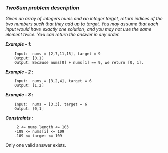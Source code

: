 ### _TwoSum problem description_

_Given an array of integers nums and an integer target, return indices of the two numbers such that they add up to target.
You may assume that each input would have exactly one solution, and you may not use the same element twice.
You can return the answer in any order._



**_Example - 1_:**

        Input:  nums = [2,7,11,15], target = 9
        Output: [0,1]
        Output: Because nums[0] + nums[1] == 9, we return [0, 1].

**_Example - 2 :_**

        Input:  nums = [3,2,4], target = 6
        Output: [1,2]

**_Example - 3 :_**

        Input:  nums = [3,3], target = 6
        Output: [0,1]



**_Constraints :_**

         2 <= nums.length <= 103
        -109 <= nums[i] <= 109
        -109 <= target <= 109
            
            
Only one valid answer exists.
